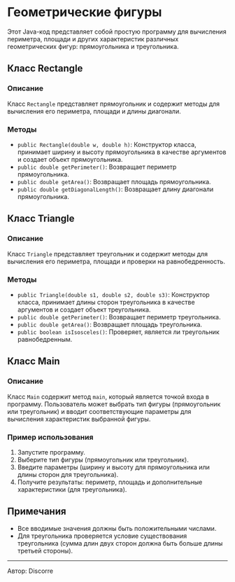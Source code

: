# Геометрические фигуры

Этот Java-код представляет собой простую программу для вычисления периметра, площади и других характеристик различных геометрических фигур: прямоугольника и треугольника.

## Класс Rectangle

### Описание
Класс `Rectangle` представляет прямоугольник и содержит методы для вычисления его периметра, площади и длины диагонали.

### Методы
- `public Rectangle(double w, double h)`: Конструктор класса, принимает ширину и высоту прямоугольника в качестве аргументов и создает объект прямоугольника.
- `public double getPerimeter()`: Возвращает периметр прямоугольника.
- `public double getArea()`: Возвращает площадь прямоугольника.
- `public double getDiagonalLength()`: Возвращает длину диагонали прямоугольника.

## Класс Triangle

### Описание
Класс `Triangle` представляет треугольник и содержит методы для вычисления его периметра, площади и проверки на равнобедренность.

### Методы
- `public Triangle(double s1, double s2, double s3)`: Конструктор класса, принимает длины сторон треугольника в качестве аргументов и создает объект треугольника.
- `public double getPerimeter()`: Возвращает периметр треугольника.
- `public double getArea()`: Возвращает площадь треугольника.
- `public boolean isIsosceles()`: Проверяет, является ли треугольник равнобедренным.

## Класс Main

### Описание
Класс `Main` содержит метод `main`, который является точкой входа в программу. Пользователь может выбрать тип фигуры (прямоугольник или треугольник) и вводит соответствующие параметры для вычисления характеристик выбранной фигуры.

### Пример использования
1. Запустите программу.
2. Выберите тип фигуры (прямоугольник или треугольник).
3. Введите параметры (ширину и высоту для прямоугольника или длины сторон для треугольника).
4. Получите результаты: периметр, площадь и дополнительные характеристики (для треугольника).

## Примечания
- Все вводимые значения должны быть положительными числами.
- Для треугольника проверяется условие существования треугольника (сумма длин двух сторон должна быть больше длины третьей стороны).

---
Автор: Discorre